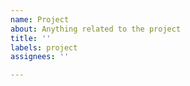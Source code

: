 ```yaml
---
name: Project
about: Anything related to the project
title: ''
labels: project
assignees: ''

---
```



